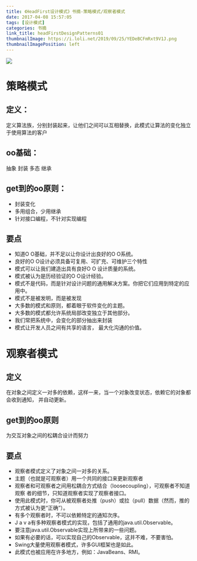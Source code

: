 ```yaml
---
title: 《HeadFirst设计模式》书摘-策略模式/观察者模式
date: 2017-04-08 15:57:05
tags: [设计模式]
categories: 书摘
link_title: headFirstDesignPatterns01
thumbnailImage: https://i.loli.net/2019/09/25/YEDeBCFmRxt9V1J.png
thumbnailImagePosition: left
---
```

<!-- toc -->
<!-- more -->
![](https://i.loli.net/2019/09/25/YEDeBCFmRxt9V1J.png)
# 策略模式
## 定义：
定义算法族，分别封装起来，让他们之间可以互相替换，此模式让算法的变化独立于使用算法的客户

## oo基础：
抽象 封装 多态 继承
## get到的oo原则：
- 封装变化
- 多用组合，少用继承
- 针对接口编程，不针对实现编程

## 要点
- 知道O O基础，并不足以让你设计出良好的O O系统。
- 良好的O O设计必须具备可复用、可扩充、可维护三个特性
- 模式可以让我们建造出具有良好O O 设计质量的系统。
- 模式被认为是历经验证的O O设计经验。
- 模式不是代码，而是针对设计问题的通用解决方案。你把它们应用到特定的应用中。
- 模式不是被发明，而是被发现
- 大多数的模式和原则，都着眼于软件变化的主题。
- 大多数的模式都允许系统局部改变独立于其他部分。
- 我们常把系统中，会变化的部分抽出来封装
- 模式让开发人员之间有共享的语言， 最大化沟通的价值。

# 观察者模式
## 定义
在对象之间定义一对多的依赖，这样一来，当一个对象改变状态，依赖它的对象都会收到通知，
并自动更新。

## get到的oo原则
为交互对象之间的松耦合设计而努力

## 要点
- 观察者模式定义了对象之间一对多的关系。
- 主题（也就是可观察者）用一个共同的接口来更新观察者
- 观察者和可观察者之间用松耦合方式结合（loosecoupling），可观察者不知道观察
者的细节，只知道观察者实现了观察者接口。
- 使用此模式时，你可从被观察者处推（push）或拉（pull）数据（然而，推的方式被认为更“正确”）。
- 有多个观察者时，不可以依赖特定的通知次序。
- J a v a有多种观察者模式的实现，包括了通用的java.util.Observable。
- 要注意java.util.Observable实现上所带来的一些问题。
- 如果有必要的话，可以实现自己的Observable，这并不难，不要害怕。
- Swing大量使用观察者模式，许多GUI框架也是如此。
- 此模式也被应用在许多地方，例如：JavaBeans、RMI。


